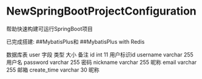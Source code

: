 # NewSpringBootProjectConfiguration
帮助快速构建可运行SpringBoot项目

已完成搭建:
##MybatisPlus和
##MybatisPlus with Redis

数据库表 user
字段	类型	大小	备注
id	int	11	用户标识id
username	varchar	255	用户名
password	varchar	255	密码
nickname	varchar	255	昵称
email	varchar	255	邮箱
create_time	varchar	30	昵称

